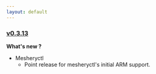 ```yaml
---
layout: default
---
```


### [v0.3.13](https://github.com/layer5io/meshery/releases/tag/v0.3.13)

**What's new ?**

- Mesheryctl
  - Point release for mesheryctl's initial ARM support.


